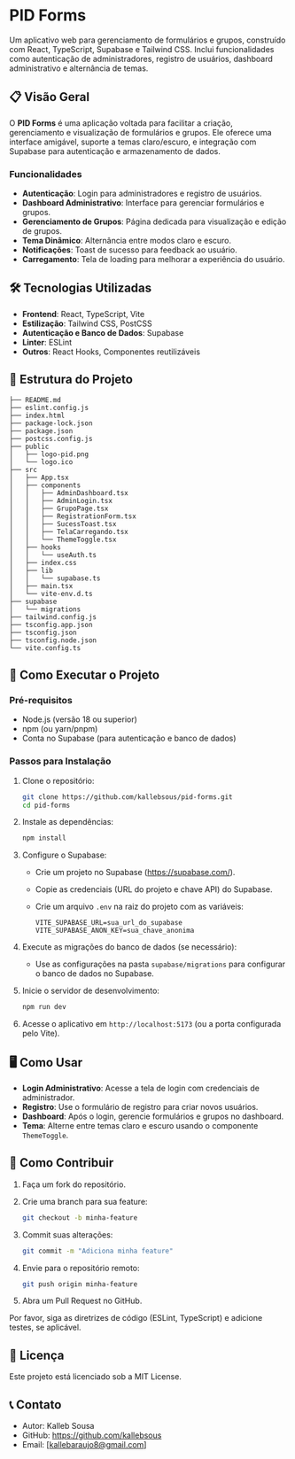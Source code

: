 # PID Forms

Um aplicativo web para gerenciamento de formulários e grupos, construído com React, TypeScript, Supabase e Tailwind CSS. Inclui funcionalidades como autenticação de administradores, registro de usuários, dashboard administrativo e alternância de temas.

## 📋 Visão Geral

O **PID Forms** é uma aplicação voltada para facilitar a criação, gerenciamento e visualização de formulários e grupos. Ele oferece uma interface amigável, suporte a temas claro/escuro, e integração com Supabase para autenticação e armazenamento de dados.

### Funcionalidades

- **Autenticação**: Login para administradores e registro de usuários.
- **Dashboard Administrativo**: Interface para gerenciar formulários e grupos.
- **Gerenciamento de Grupos**: Página dedicada para visualização e edição de grupos.
- **Tema Dinâmico**: Alternância entre modos claro e escuro.
- **Notificações**: Toast de sucesso para feedback ao usuário.
- **Carregamento**: Tela de loading para melhorar a experiência do usuário.

## 🛠️ Tecnologias Utilizadas

- **Frontend**: React, TypeScript, Vite
- **Estilização**: Tailwind CSS, PostCSS
- **Autenticação e Banco de Dados**: Supabase
- **Linter**: ESLint
- **Outros**: React Hooks, Componentes reutilizáveis

## 📂 Estrutura do Projeto

```plaintext
├── README.md
├── eslint.config.js
├── index.html
├── package-lock.json
├── package.json
├── postcss.config.js
├── public
│   ├── logo-pid.png
│   └── logo.ico
├── src
│   ├── App.tsx
│   ├── components
│   │   ├── AdminDashboard.tsx
│   │   ├── AdminLogin.tsx
│   │   ├── GrupoPage.tsx
│   │   ├── RegistrationForm.tsx
│   │   ├── SucessToast.tsx
│   │   ├── TelaCarregando.tsx
│   │   └── ThemeToggle.tsx
│   ├── hooks
│   │   └── useAuth.ts
│   ├── index.css
│   ├── lib
│   │   └── supabase.ts
│   ├── main.tsx
│   └── vite-env.d.ts
├── supabase
│   └── migrations
├── tailwind.config.js
├── tsconfig.app.json
├── tsconfig.json
├── tsconfig.node.json
└── vite.config.ts
```

## 🚀 Como Executar o Projeto

### Pré-requisitos

- Node.js (versão 18 ou superior)
- npm (ou yarn/pnpm)
- Conta no Supabase (para autenticação e banco de dados)

### Passos para Instalação

1. Clone o repositório:

   ```bash
   git clone https://github.com/kallebsous/pid-forms.git
   cd pid-forms
   ```

2. Instale as dependências:

   ```bash
   npm install
   ```

3. Configure o Supabase:

   - Crie um projeto no Supabase (https://supabase.com/).
   - Copie as credenciais (URL do projeto e chave API) do Supabase.
   - Crie um arquivo `.env` na raiz do projeto com as variáveis:

     ```env
     VITE_SUPABASE_URL=sua_url_do_supabase
     VITE_SUPABASE_ANON_KEY=sua_chave_anonima
     ```

4. Execute as migrações do banco de dados (se necessário):

   - Use as configurações na pasta `supabase/migrations` para configurar o banco de dados no Supabase.

5. Inicie o servidor de desenvolvimento:

   ```bash
   npm run dev
   ```

6. Acesse o aplicativo em `http://localhost:5173` (ou a porta configurada pelo Vite).

## 🖥️ Como Usar

- **Login Administrativo**: Acesse a tela de login com credenciais de administrador.
- **Registro**: Use o formulário de registro para criar novos usuários.
- **Dashboard**: Após o login, gerencie formulários e grupos no dashboard.
- **Tema**: Alterne entre temas claro e escuro usando o componente `ThemeToggle`.

## 🤝 Como Contribuir

1. Faça um fork do repositório.
2. Crie uma branch para sua feature:

   ```bash
   git checkout -b minha-feature
   ```
3. Commit suas alterações:

   ```bash
   git commit -m "Adiciona minha feature"
   ```
4. Envie para o repositório remoto:

   ```bash
   git push origin minha-feature
   ```
5. Abra um Pull Request no GitHub.

Por favor, siga as diretrizes de código (ESLint, TypeScript) e adicione testes, se aplicável.

## 📜 Licença

Este projeto está licenciado sob a MIT License.

## 📞 Contato

- Autor: Kalleb Sousa
- GitHub: https://github.com/kallebsous
- Email: \[kallebaraujo8@gmail.com\]
